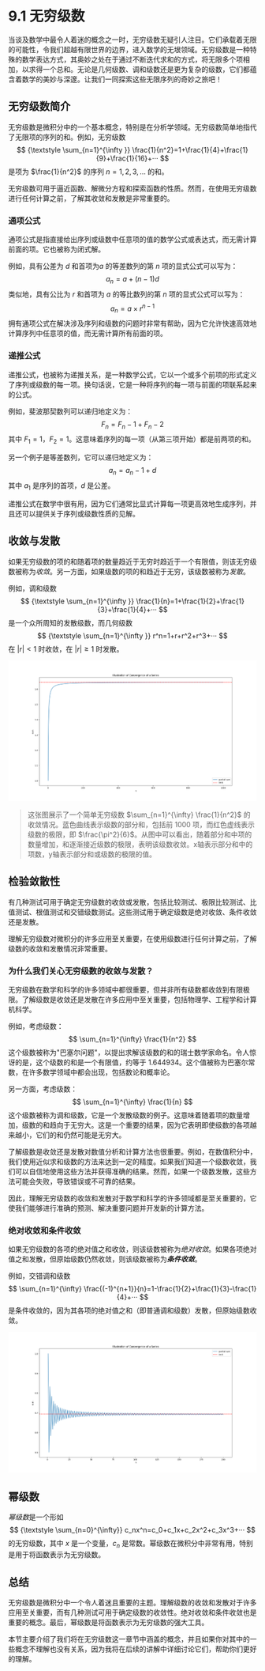 # 9.1 无穷级数

当谈及数学中最令人着迷的概念之一时，无穷级数无疑引人注目。它们承载着无限的可能性，令我们超越有限世界的边界，进入数学的无垠领域。无穷级数是一种特殊的数学表达方式，其奥妙之处在于通过不断迭代求和的方式，将无限多个项相加，以求得一个总和。无论是几何级数、调和级数还是更为复杂的级数，它们都蕴含着数学的美妙与深邃。让我们一同探索这些无限序列的奇妙之旅吧！

## 无穷级数简介

无穷级数是微积分中的一个基本概念，特别是在分析学领域。无穷级数简单地指代了无限项的序列的和。例如，无穷级数
$$
{\textstyle \sum_{n=1}^{\infty }} \frac{1}{n^2}=1+\frac{1}{4}+\frac{1}{9}+\frac{1}{16}+···
$$
是项为 $\frac{1}{n^2}$ 的序列 $n=1,2,3,\ldots$ 的和。

无穷级数可用于逼近函数、解微分方程和探索函数的性质。然而，在使用无穷级数进行任何计算之前，了解其收敛和发散是非常重要的。

### 通项公式

通项公式是指直接给出序列或级数中任意项的值的数学公式或表达式，而无需计算前面的项。它也被称为闭式解。

例如，具有公差为 $d$ 和首项为$a$ 的等差数列的第 $n$ 项的显式公式可以写为：
$$
a_n = a + (n-1)d
$$
类似地，具有公比为 $r$ 和首项为 $a$ 的等比数列的第 $n$ 项的显式公式可以写为：
$$
a_n = a × r^{n-1}
$$
拥有通项公式在解决涉及序列和级数的问题时非常有帮助，因为它允许快速高效地计算序列中任意项的值，而无需计算所有前面的项。

### 递推公式

递推公式，也被称为递推关系，是一种数学公式，它以一个或多个前项的形式定义了序列或级数的每一项。换句话说，它是一种将序列的每一项与前面的项联系起来的公式。

例如，斐波那契数列可以递归地定义为：
$$
F_n = F_n-1 + F_n-2
$$
其中 $F_1 = 1$，$F_2 = 1$。这意味着序列的每一项（从第三项开始）都是前两项的和。

另一个例子是等差数列，它可以递归地定义为：
$$
a_n = a_n-1 + d
$$
其中 $a_1$ 是序列的首项，$d$ 是公差。

递推公式在数学中很有用，因为它们通常比显式计算每一项更高效地生成序列，并且还可以提供关于序列或级数性质的见解。

## 收敛与发散

如果无穷级数的项的和随着项的数量趋近于无穷时趋近于一个有限值，则该无穷级数被称为*收敛*。另一方面，如果级数的项的和趋近于无穷，该级数被称为*发散*。

例如，调和级数
$$
{\textstyle \sum_{n=1}^{\infty }} \frac{1}{n}=1+\frac{1}{2}+\frac{1}{3}+\frac{1}{4}+···
$$
是一个众所周知的发散级数，而几何级数
$$
{\textstyle \sum_{n=1}^{\infty }} r^n=1+r+r^2+r^3+···
$$
在 $|r|<1$ 时收敛，在 $|r| \geq 1$ 时发散。

<img src="..\Figure\Figure_1.png" style="zoom:72%;" />

> 这张图展示了一个简单无穷级数 $\sum_{n=1}^{\infty} \frac{1}{n^2}$ 的收敛情况。蓝色曲线表示级数的部分和，包括前 1000 项，而红色虚线表示级数的极限，即 $\frac{\pi^2}{6}$。从图中可以看出，随着部分和中项的数量增加，和逐渐接近级数的极限，表明该级数收敛。x轴表示部分和中的项数，y轴表示部分和或级数的极限的值。

## 检验敛散性

有几种测试可用于确定无穷级数的收敛或发散，包括比较测试、极限比较测试、比值测试、根值测试和交错级数测试。这些测试用于确定级数是绝对收敛、条件收敛还是发散。

理解无穷级数对微积分的许多应用至关重要，在使用级数进行任何计算之前，了解级数的收敛和发散情况非常重要。

### 为什么我们关心无穷级数的收敛与发散？

无穷级数在数学和科学的许多领域中都很重要，但并非所有级数都收敛到有限极限。了解级数是收敛还是发散在许多应用中至关重要，包括物理学、工程学和计算机科学。

例如，考虑级数：
$$
\sum_{n=1}^{\infty} \frac{1}{n^2}
$$
这个级数被称为"巴塞尔问题"，以提出求解该级数的和的瑞士数学家命名。令人惊讶的是，这个级数的和是一个有限值，约等于 1.644934。这个值被称为巴塞尔常数，在许多数学领域中都会出现，包括数论和概率论。

另一方面，考虑级数：
$$
\sum_{n=1}^{\infty} \frac{1}{n}
$$
这个级数被称为调和级数，它是一个发散级数的例子。这意味着随着项的数量增加，级数的和趋向于无穷大。这是一个重要的结果，因为它表明即使级数的各项越来越小，它们的和仍然可能是无穷大。

了解级数是收敛还是发散对数值分析和计算方法也很重要。例如，在数值积分中，我们使用近似求和级数的方法来达到一定的精度。如果我们知道一个级数收敛，我们可以自信地使用这些方法并获得准确的结果。然而，如果一个级数发散，这些方法可能会失败，导致错误或不可靠的结果。

因此，理解无穷级数的收敛和发散对于数学和科学的许多领域都是至关重要的，它使我们能够进行准确的预测、解决重要问题并开发新的计算方法。

### 绝对收敛和条件收敛

如果无穷级数的各项的绝对值之和收敛，则该级数被称为*绝对收敛*。如果各项绝对值之和发散，但原始级数仍然收敛，则该级数被称为***条件收敛***。

例如，交错调和级数
$$
\sum_{n=1}^{\infty} \frac{(-1)^{n+1}}{n}=1-\frac{1}{2}+\frac{1}{3}-\frac{1}{4}+···
$$
是条件收敛的，因为其各项的绝对值之和（即普通调和级数）发散，但原始级数收敛。

<img src="..\Figure\Figure_2.png"  />

## 幂级数

*幂级数*是一个形如
$$
{\textstyle \sum_{n=0}^{\infty}} c_nx^n=c_0+c_1x+c_2x^2+c_3x^3+···
$$
的无穷级数，其中 $x$ 是一个变量，$c_n$ 是常数。幂级数在微积分中非常有用，特别是用于将函数表示为无穷级数。

## 总结

无穷级数是微积分中一个令人着迷且重要的主题。理解级数的收敛和发散对于许多应用至关重要，而有几种测试可用于确定级数的收敛性。绝对收敛和条件收敛也是重要的概念。最后，幂级数是将函数表示为无穷级数的强大工具。

本节主要介绍了我们将在无穷级数这一章节中涵盖的概念，并且如果你对其中的一些概念不理解也没有关系，因为我将在后续的讲解中详细讨论它们，帮助你们更好的理解。

